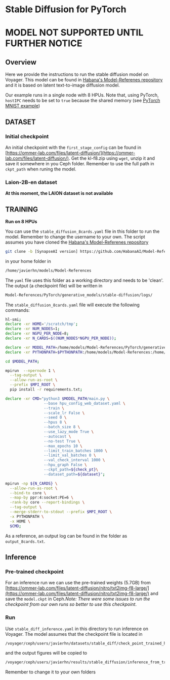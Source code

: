 # Stable Diffusion for PyTorch

# MODEL NOT SUPPORTED UNTIL FURTHER NOTICE

## Overview
Here we provide the instructions to run the stable diffusion model on Voyager. This model can be found in [Habana's Model-Referenes repository](https://github.com/HabanaAI/Model-References/tree/master/PyTorch/generative_models/stable-diffusion) and it is based on latent text-to-image diffusion model.

Our example runs in a single node with 8 HPUs. Note that, using PyTorch, `hostIPC` needs to be set to `true` because the shared memory (see [PyTorch MNIST example](https://docs.habana.ai/en/latest/AWS_User_Guides/Getting_Started_Guide_EKS/mnist_example.html))

## DATASET

### Initial checkpoint
An initial checkpoint with the `first_stage_config` can be found in [https://ommer-lab.com/files/latent-diffusion/](https://ommer-lab.com/files/latent-diffusion/). Get the kl-f8.zip using `wget`, unzip it and save it somewhere in you Ceph folder. Remember to use the full path in `ckpt_path` when runing the model.

### Laion-2B-en dataset
**At this moment, the LAION dataset is not available**
<!---
The training uses the [laion2B-en](https://huggingface.co/datasets/laion/laion2B-en) dataset.Habana Labs provides a method to download the dataset but since it is already in Voyager you can copy directly the 16k+ files and 700Gb+. The dataset is located right now in
```bash
/voyager/ceph/users/javierhn/datasets/stable_diff/laion2B-en
```
--->
## TRAINING

**Run on 8 HPUs**

You can use the `stable_diffusion_8cards.yaml` file in this folder to run the model. Remember to change the username to your own. The script assumes you have cloned the [Habana's Model-Referenes repository](https://github.com/HabanaAI/Model-References/tree/master/PyTorch/generative_models/stable-diffusion)
```bash
git clone -b [SynapseAI version] https://github.com/HabanaAI/Model-References
```
 in your home folder in
```bash
/home/javierhn/models/Model-References
```
The `yaml` file uses this folder as a working directory and needs to be 'clean'. The output (a checkpoint file) will be written in
```bash
Model-References/PyTorch/generative_models/stable-diffusion/logs/
``` 

The `stable_diffusion_8cards.yaml` file will execute the following commands:
```bash
hl-smi;
declare -xr HOME='/scratch/tmp';
declare -xr NUM_NODES=1;
declare -xr NGPU_PER_NODE=8;
declare -xr N_CARDS=$((NUM_NODES*NGPU_PER_NODE));

declare -xr MODEL_PATH=/home/models/Model-References/PyTorch/generative_models/stable-diffusion;
declare -xr PYTHONPATH=$PYTHONPATH:/home/models/Model-References:/home/models/Model-References/Pytorch/generative_models/stable-diffusion/src/taming-transformers:/usr/lib/habanalabs;

cd $MODEL_PATH;

mpirun  --npernode 1 \
  --tag-output \
  --allow-run-as-root \
  --prefix $MPI_ROOT \
  pip install -r requirements.txt;

declare -xr CMD="python3 $MODEL_PATH/main.py \
                 --base hpu_config_web_dataset.yaml \
                 --train \
                 --scale_lr False \
                 --seed 0 \
                 --hpus 8 \
                 --batch_size 8 \
                 --use_lazy_mode True \
                 --autocast \
                 --no-test True \
                 --max_epochs 10 \
                 --limit_train_batches 1000 \
                 --limit_val_batches 0 \
                 --val_check_interval 1000 \
                 --hpu_graph False \
                 --ckpt_path=${check_pt}\
                 --dataset_path=${dataset}";

mpirun -np ${N_CARDS} \
  --allow-run-as-root \
  --bind-to core \
  --map-by ppr:4:socket:PE=6 \
  -rank-by core --report-bindings \
  --tag-output \
  --merge-stderr-to-stdout --prefix $MPI_ROOT \
  -x PYTHONPATH \
  -x HOME \
  $CMD;

```

As a reference, an output log can be found in the folder as `output_8cards.txt`.

## Inference

### Pre-trained checkpoint
For an inference run we can use the pre-trained weights (5.7GB) from [https://ommer-lab.com/files/latent-diffusion/nitro/txt2img-f8-large/](https://ommer-lab.com/files/latent-diffusion/nitro/txt2img-f8-large/) and save the `model.ckpt` in Ceph.*Note: There were some issues to run the checkpoint from our own runs so better to use this checkpoint*.

### Run

Use `stable_diff_inference.yaml` in this directory to run inference on Voyager. The model assumes that the checkpoint file is located in
```bash
/voyager/ceph/users/javierhn/datasets/stable_diff/check_point_trained_habana
```
and the output figures will be copied to
```bash
/voyager/ceph/users/javierhn/results/stable_diffusion/inference_from_trained_habana
``` 
Remember to change it to your own folders
